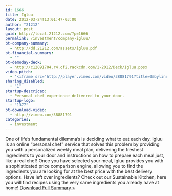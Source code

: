 ```yaml
---
id: 1666
title: Igluu
date: 2012-03-24T13:01:47-03:00
author: "21212"
layout: post
guid: http://local.21212.com/?p=1666
permalink: /investment/company-igluu/
bt-company-summary:
  - http://dd.21212.com/assets/igluu.pdf
bt-financial-summary:
  - ""
bt-demoday-deck:
  - http://c12091704.r4.cf2.rackcdn.com/1-2012/Deck/Igluu.ppsx
video-pitch:
  - '<iframe src="http://player.vimeo.com/video/38881791?title=0&byline=0&portrait=0" width="620" height="349" frameborder="0" webkitAllowFullScreen mozallowfullscreen allowFullScreen></iframe>'
sharing_disabled:
  - "1"
startup-descricao:
  - Personal chef experience delivered to your door.
startup-logo:
  - "1377"
bt-download-video:
  - http://vimeo.com/38881791
categories:
  - investment
---
```

One of life’s fundamental dilemma’s is deciding what to eat each day. Igluu is an online “personal chef” service that solves this problem by providing you with a personalized weekly meal plan, delivering the freshest ingredients to your door and instructions on how to prepare each meal just, like a real chef! Once you have selected your meal, Igluu provides you with a sophisticated price comparison engine, allowing you to find the ingredients you are looking for at the best price with the best delivery options. Have left over ingredients? Check out our Sustainable Kitchen, here you will find recipes using the very same ingredients you already have at home! <a href="http://dd.21212.com/assets/igluu.pdf" target="_blank">Download Full Summary »</a>